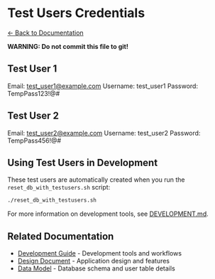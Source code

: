# Test Users Credentials

[← Back to Documentation](README.md)

**WARNING: Do not commit this file to git!**

## Test User 1
Email: test_user1@example.com
Username: test_user1
Password: TempPass123!@#

## Test User 2
Email: test_user2@example.com
Username: test_user2
Password: TempPass456!@#

## Using Test Users in Development

These test users are automatically created when you run the `reset_db_with_testusers.sh` script:

```bash
./reset_db_with_testusers.sh
```

For more information on development tools, see [DEVELOPMENT.md](DEVELOPMENT.md).

## Related Documentation
- [Development Guide](DEVELOPMENT.md) - Development tools and workflows
- [Design Document](Design%20Document.md) - Application design and features
- [Data Model](Data%20Model.md) - Database schema and user table details 